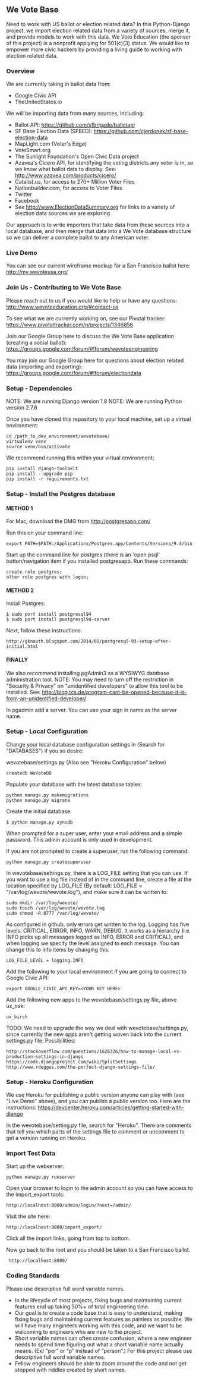 ## We Vote Base

Need to work with US ballot or election related data? In this Python-Django project, we import election related data from a variety of sources, merge it, and provide models to work with this data. We Vote Education (the sponsor of this project) is a nonprofit applying for 501(c)(3) status. We would like to empower more civic hackers by providing a living guide to working with election related data.

### Overview

We are currently taking in ballot data from:

* Google Civic API
* TheUnitedStates.io

We will be importing data from many sources, including:

* Ballot API: https://github.com/sfbrigade/ballotapi
* SF Base Election Data (SFBED): https://github.com/cjerdonek/sf-base-election-data
* MapLight.com (Voter's Edge)
* VoteSmart.org
* The Sunlight Foundation's Open Civic Data project
* Azavea's Cicero API, for identifying the voting districts any voter is in, so we know what ballot data to display. See: http://www.azavea.com/products/cicero/
* Catalist.us, for access to 270+ Million Voter Files
* Nationbuilder.com, for access to Voter Files
* Twitter
* Facebook
* See http://www.ElectionDataSummary.org for links to a variety of election data sources we are exploring

Our approach is to write importers that take data from these sources into a local database, and then merge that data into a We Vote database structure so we can deliver a complete ballot to any American voter. 

### Live Demo

You can see our current wireframe mockup for a San Francisco ballot here: 
http://my.wevoteusa.org/

### Join Us - Contributing to We Vote Base
Please reach out to us if you would like to help or have any questions: 
http://www.wevoteeducation.org/#contact-us

To see what we are currently working on, see our Pivotal tracker:
https://www.pivotaltracker.com/n/projects/1346856

Join our Google Group here to discuss the We Vote Base application (creating a social ballot): 
https://groups.google.com/forum/#!forum/wevoteengineering

You may join our Google Group here for questions about election related data (importing and exporting): 
https://groups.google.com/forum/#!forum/electiondata

### Setup - Dependencies

NOTE: We are running Django version 1.8
NOTE: We are running Python version 2.7.6

Once you have cloned this repository to your local machine, set up a virtual environment:

    cd /path_to_dev_environment/wevotebase/
    virtualenv venv
    source venv/bin/activate
    
We recommend running this within your virtual environment:

    pip install django-toolbelt
    pip install --upgrade pip
    pip install -r requirements.txt


### Setup - Install the Postgres database

#### METHOD 1
For Mac, download the DMG from http://postgresapp.com/

Run this on your command line:

    export PATH=$PATH:/Applications/Postgres.app/Contents/Versions/9.4/bin

Start up the command line for postgres (there is an 'open psql' button/navigation item if you installed postgresapp. 
Run these commands:

    create role postgres;
    alter role postgres with login;

#### METHOD 2

Install Postgres: 

    $ sudo port install postgresql94
    $ sudo port install postgresql94-server

Next, follow these instructions:

    http://gknauth.blogspot.com/2014/01/postgresql-93-setup-after-initial.html

#### FINALLY

We also recommend installing pgAdmin3 as a WYSIWYG database administration tool.
NOTE: You may need to turn off the restriction in "Security & Privacy" on "unidentified developers"
to allow this tool to be installed. 
See: http://blog.tcs.de/program-cant-be-opened-because-it-is-from-an-unidentified-developer/

In pgadmin add a server. You can use your sign in name as the server name.


### Setup - Local Configuration

Change your local database configuration settings in (Search for "DATABASES") if you so desire:

wevotebase/settings.py (Also see "Heroku Configuration" below)

    createdb WeVoteDB

Populate your database with the latest database tables:

    python manage.py makemigrations
    python manage.py migrate

Create the initial database:

    $ python manage.py syncdb

When prompted for a super user, enter your email address and a simple password. This admin account is only used in development.

If you are not prompted to create a superuser, run the following command:

    python manage.py createsuperuser

In wevotebase/settings.py, there is a LOG_FILE setting that you can use. If you want to use a log file instead of in the
command line, create a file at the location specified by LOG_FILE (By default: LOG_FILE = "/var/log/wevote/wevote.log"),
and make sure it can be written to:
 
    sudo mkdir /var/log/wevote/
    sudo touch /var/log/wevote/wevote.log
    sudo chmod -R 0777 /var/log/wevote/

As configured in github, only errors get written to the log. 
Logging has five levels: CRITICAL, ERROR, INFO, WARN, DEBUG. 
It works as a hierarchy (i.e. INFO picks up all messages logged as INFO, ERROR and CRITICAL), and when logging we 
specify the level assigned to each message. You can change this to info items by changing this:

    LOG_FILE_LEVEL = logging.INFO

Add the following to your local environment if you are going to connect to Google Civic API:

    export GOOGLE_CIVIC_API_KEY=<YOUR KEY HERE>

Add the following new apps to the wevotebase/settings.py file, above ux_oak:

    ux_birch

TODO: We need to upgrade the way we deal with wevotebase/settings.py, since currently the new apps aren't getting woven back into the current settings.py file.
Possibilities: 

    http://stackoverflow.com/questions/1626326/how-to-manage-local-vs-production-settings-in-django
    https://code.djangoproject.com/wiki/SplitSettings
    http://www.rdegges.com/the-perfect-django-settings-file/

### Setup - Heroku Configuration

We use Heroku for publishing a public version anyone can play with (see "Live Demo" above), and you can publish a public version too. Here are the instructions: 
https://devcenter.heroku.com/articles/getting-started-with-django

In the wevotebase/setting.py file, search for "Heroku". There are comments that tell you which parts of the settings file to comment or uncomment to get a version running on Heroku.

### Import Test Data

Start up the webserver:

    python manage.py runserver

Open your browser to login to the admin account so you can have access to the import_export tools:

    http://localhost:8000/admin/login/?next=/admin/

Visit the site here: 

    http://localhost:8000/import_export/

Click all the import links, going from top to bottom.

Now go back to the root and you should be taken to a San Francisco ballot.

     http://localhost:8000/

### Coding Standards

Please use descriptive full word variable names.

* In the lifecycle of most projects, fixing bugs and maintaining current features end up taking 50%+ of total engineering time.
* Our goal is to create a code base that is easy to understand, making fixing bugs and maintaining current features as painless as possible. We will have many engineers working with this code, and we want to be welcoming to engineers who are new to the project.
* Short variable names can often create confusion, where a new engineer needs to spend time figuring out what a short variable name actually means. (Ex/ “per” or “p” instead of “person”.) For this project please use descriptive full word variable names.
* Fellow engineers should be able to zoom around the code and not get stopped with riddles created by short names.  